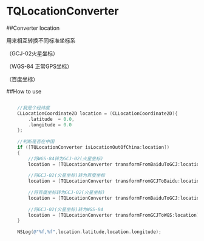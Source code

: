 TQLocationConverter
===================

##Converter location  

用来相互转换不同标准坐标系

（GCJ-02火星坐标）

（WGS-84 正常GPS坐标）

（百度坐标）


##How to use


```objective-c

    //我是个经纬度
    CLLocationCoordinate2D location = (CLLocationCoordinate2D){
        .latitude  = 0.0,
        .longitude = 0.0
    };
    
    //判断是否在中国
    if ([TQLocationConverter isLocationOutOfChina:location])
    {
        //将WGS-84转为GCJ-02(火星坐标)
        location = [TQLocationConverter transformFromBaiduToGCJ:location];
        
        //将GCJ-02(火星坐标)转为百度坐标
        location = [TQLocationConverter transformFromGCJToBaidu:location];
        
        //将百度坐标转为GCJ-02(火星坐标)
        location = [TQLocationConverter transformFromBaiduToGCJ:location];
        
        //将GCJ-02(火星坐标)转为WGS-84
        location = [TQLocationConverter transformFromGCJToWGS:location];
    }
    
    NSLog(@"%f,%f",location.latitude,location.longitude);
    
```
